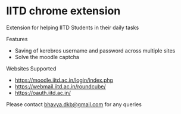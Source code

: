 # IITD chrome extension

Extension for helping IITD Students in their daily tasks

Features
* Saving of kerebros username and password across multiple sites
* Solve the moodle captcha

Websites Supported
* https://moodle.iitd.ac.in/login/index.php
* https://webmail.iitd.ac.in/roundcube/
* https://oauth.iitd.ac.in/

Please contact bhavya.dkb@gmail.com for any queries
